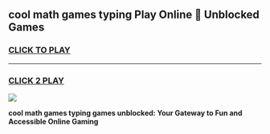
## cool math games typing Play Online 👋 Unblocked Games
<h3>
<a href="https://news.freeplayer.one?title=cool_math_games_typing&ref=17CMG">CLICK TO PLAY</a></h3>
<hr>

<h3>
<a href="https://news.freeplayer.one?title=cool_math_games_typing&ref=17CMG">CLICK 2 PLAY</a>
  
</h3>

<a href="https://news.freeplayer.one?title=cool_math_games_typing&ref=17CMG/"><img src="https://clearcache.store/games.png"></a>


**cool math games typing games unblocked: Your Gateway to Fun and Accessible Online Gaming**
